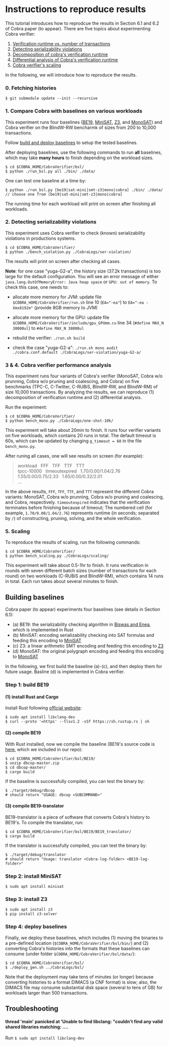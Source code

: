 # Instructions to reproduce results

This tutorial introduces how to reprodcue the results
in Section 6.1 and 6.2 of Cobra paper (to appear).
There are five topics about experimenting Cobra verifier:

1. [Verification runtime vs. number of transactions](#bsl)
2. [Detecting serializability violations](#ser_violation)
3. [Decomposition of cobra's verification runtime](#oneshot10k)
4. [Differential analysis of Cobra's verification runtime](#oneshot10k)
5. [Cobra verifier's scaling](#scaling)

In the following, we will introduce how to reproduce the results.

### 0. Fetching histories

    $ git submodule update --init --recursive


### 1. <a name='bsl' /> Compare Cobra with baselines on various workloads

This experiment runs four baselines ([BE19](https://gitlab.math.univ-paris-diderot.fr/ranadeep/dbcop), [MiniSAT](http://minisat.se/), [Z3](https://github.com/Z3Prover/z3), and [MonoSAT](http://www.cs.ubc.ca/labs/isd/Projects/monosat/)) and Cobra verifier on the BlindW-RW bencharmk of sizes from 200 to 10,000 transactions.

Follow [build and deploy baselines](#build_bsl) to setup the tested baselines.

After deploying baselines,
use the following commands to run **all** baselines, which may take **many hours** to finish depending on the workload sizes.

    $ cd $COBRA_HOME/CobraVerifier/bsl/
    $ python ./run_bsl.py all ./bin/ ./data/
    
One can test one baseline at a time by:


    $ python ./run_bsl.py [be19|sat-mini|smt-z3|mono|cobra] ./bin/ ./data/
    // choose one from [be19|sat-mini|smt-z3|mono|cobra]

The running time for each workload will print on screen after finishing all workloads.


### 2. <a name='ser_violation' /> Detecting serializability violations

This experiment uses Cobra verifier to check (known) serializability violations in productions systems.

    $ cd $COBRA_HOME/CobraVerifier/
    $ python ./bench_violation.py ./CobraLogs/ser-violation/

The results will print on screen after checking all cases.

**Note**: for one case "yuga-G2-a", the history size (37.2k transactions) is too large for the default configuration. You will see an error message of either `java.lang.OutOfMemoryError: Java heap space` or `GPU: out of memory`. To check this case, one needs to:

* allocate more memory for JVM: update file `$COBRA_HOME/CobraVerifier/run.sh` line 10 (`EA="-ea"`) to `EA="-ea -Xmx8192m"` (provide 8GB memory to JVM)

* allocate more memory for the GPU: update file `$COBRA_HOME/CobraVerifier/include/gpu_GPUmm.cu` line 34 (`#define MAX_N 30000ul`) to `#define MAX_N 38000ul`

* rebuild the verifier: `./run.sh build`

* check the case  "yuga-G2-a": `./run.sh mono audit ./cobra.conf.default ./CobraLogs/ser-violation/yuga-G2-a/`


### 3 & 4. <a name='oneshot10k' /> Cobra verifier performance analysis

This experiment runs four variants of Cobra's verifier (MonoSAT, Cobra w/o prunning, Cobra w/o pruning and coalescing, and Cobra) on five benchmarks (TPC-C, C-Twitter, C-RUBiS, BlindW-RW, and BlindW-RM) of size 10,000 transactions. 
By analyzing the results, we can reproduce (1) decomposition of verification runtime and (2) differential analysis.

Run the experiment:

    $ cd $COBRA_HOME/CobraVerifier/
    $ python bench_mono.py ./CobraLogs/one-shot-10k/
    
This experiment will take about 20min to finish.
It runs four verifier variants on five workloads, which contains 20 runs in total.
The default timeout is 60s,
which can be updated by changing `g_timeout = 60` in the file `bench_mono.py`.

After runing all cases, one will see results on screen (for example):

>  workload  &nbsp;   FFF  &nbsp; TFF  &nbsp; TTF &nbsp; TTT  
>  tpcc-10000    &nbsp;     timeoutexpired &nbsp; 1.70/0.00/1.04/2.76 &nbsp; 1.55/0.00/0.75/2.33 &nbsp;  1.65/0.00/0.32/2.01  
>  ...
 
In the above results, `FFF`, `TFF`, `TTF`, and `TTT` represent the different Cobra variants: MonoSAT, Cobra w/o prunning, Cobra w/o pruning and coalescing, and Cobra, respectively.
`timeoutexpired` indicates that the verification terminates before finishing because of timeout; 
The numbered cell (for example, `1.70/0.00/1.04/2.76`) represents runtime (in seconds; separated by `/`) of constructing, pruning, solving, and the whole verification.

### 5. <a name='scaling' /> Scaling

To reproduce the results of scaling, run the following commands:

    $ cd $COBRA_HOME/CobraVerifier/
    $ python bench_scaling.py ./CobraLogs/scaling/

This experiment will take about 0.5-1hr to finish.
It runs verification in rounds with seven different batch sizes (number of transactions for each round) on two workloads (C-RUBiS and BlindW-RM), which contains 14 runs in total. Each run takes about several minutes to finish.

Building baselines <a name='build_bsl'/>
---

Cobra paper (to appear) experiments four baselines (see details in Section 6.1):

* (a) BE19: the serializability checking algorithm in [Biswas and Enea](https://arxiv.org/abs/1908.04509), which is implemented in Rust
* (b) MiniSAT: encoding serializability checking into SAT formulas and feeding this encoding to [MiniSAT](http://minisat.se/)
* (c) Z3: a linear arithmetic SMT encoding and feeding this encoding to [Z3](https://github.com/Z3Prover/z3) 
* (d) MonoSAT: the original polygraph encoding and feeding this encoding to [MonoSAT](http://www.cs.ubc.ca/labs/isd/Projects/monosat/)

In the following, we first build the baseline (a)-(c), and then deploy them for future usage.
Basline (d) is implemented in Cobra verifier.

### Step 1: build BE19

#### (1) install Rust and Cargo

Install Rust following [official website](https://www.rust-lang.org/tools/install):

    $ sudo apt install libclang-dev
    $ curl --proto '=https' --tlsv1.2 -sSf https://sh.rustup.rs | sh


#### (2) compile BE19

With Rust installed, now we compile the baseline (BE19's source code is [here](https://gitlab.math.univ-paris-diderot.fr/ranadeep/dbcop), which we included in our repo):

    $ cd $COBRA_HOME/CobraVerifier/bsl/BE19/
    $ unzip dbcop-master.zip
    $ cd dbcop-master/
    $ cargo build

If the baseline is successfully compiled, you can test the binary by:

    $ ./target/debug/dbcop
    # should return "USAGE: dbcop <SUBCOMMAND>"

#### (3) compile BE19-translator

BE19-translator is a piece of software that converts Cobra's history to BE19's. To compile the translator, run:

    $ cd $COBRA_HOME/CobraVerifier/bsl/BE19/BE19_translator/
    $ cargo build

If the translator is successfully compiled, you can test the binary by:

    $ ./target/debug/translator
    # should return "Usage: translator <Cobra-log-folder> <BE19-log-folder>"

### Step 2: install MiniSAT

    $ sudo apt install minisat
    
    
### Step 3: install Z3

    $ sudo apt install z3
    $ pip install z3-solver

### Step 4: deploy baselines

Finally, we deploy these baselines, which includes (1) moving the binaries to a pre-defined location (`$COBRA_HOME/CobraVerifier/bsl/bin/`) and (2) converting Cobra's histories into the formats that these baselines can consume (under folder `$COBRA_HOME/CobraVerifier/bsl/data/`):

    $ cd $COBRA_HOME/CobraVerifier/bsl/
    $ ./deploy_gen.sh ../CobraLogs/bsl/

Note that the deployment may take tens of minutes (or longer) because converting histories to a format DIMACS (a CNF format) is slow; also, the DIMACS file may consume substantial disk space (several to tens of GB) for workloads larger than 500 transactions. 


Troubleshooting
------- 
#### thread 'main' panicked at 'Unable to find libclang: "couldn\'t find any valid shared libraries matching: ....

Run `$ sudo apt install libclang-dev`
